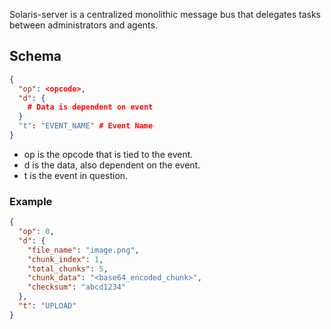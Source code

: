 Solaris-server is a centralized monolithic message bus that delegates tasks between administrators and agents. 
## Schema

```json
{
  "op": <opcode>,              
  "d": {                       
    # Data is dependent on event
  }
  "t": "EVENT_NAME" # Event Name
}
```

- op is the opcode that is tied to the event.
- d is the data, also dependent on the event.
- t is the event in question.

### Example 

```json
{
  "op": 0,
  "d": {
    "file_name": "image.png",
    "chunk_index": 1,
    "total_chunks": 5,
    "chunk_data": "<base64_encoded_chunk>",
    "checksum": "abcd1234"
  },
  "t": "UPLOAD"
}
```
